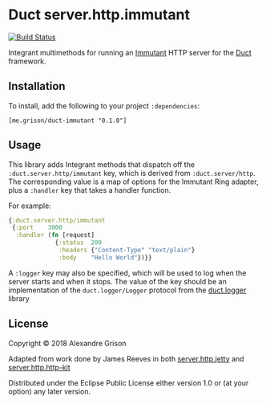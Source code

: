 # Duct server.http.immutant

[![Build Status](https://travis-ci.org/agrison/duct-immutant.svg?branch=master)](https://travis-ci.org/agrison/duct-immutant)

Integrant multimethods for running an [Immutant][] HTTP server for the
[Duct][] framework.

[immutant]: http://www.immutant.org
[duct]: https://github.com/duct-framework/duct

## Installation

To install, add the following to your project `:dependencies`:

    [me.grison/duct-immutant "0.1.0"]

## Usage

This library adds Integrant methods that dispatch off the
`:duct.server.http/immutant` key, which is derived from
`:duct.server/http`. The corresponding value is a map of options for
the Immutant Ring adapter, plus a `:handler` key that takes a handler
function.

For example:

```clojure
{:duct.server.http/immutant
 {:port    3000
  :handler (fn [request]
             {:status  200
              :headers {"Content-Type" "text/plain"}
              :body    "Hello World"})}}
```

A `:logger` key may also be specified, which will be used to log when
the server starts and when it stops. The value of the key should be an
implementation of the `duct.logger/Logger` protocol from the
[duct.logger][] library

[duct.logger]: https://github.com/duct-framework/logger

## License

Copyright © 2018 Alexandre Grison

Adapted from work done by James Reeves in both 
[server.http.jetty](http://github.com/duct-framework/server.http.jetty)
and [server.http.http-kit](http://github.com/duct-framework/server.http.http-kit)

Distributed under the Eclipse Public License either version 1.0 or (at
your option) any later version.
